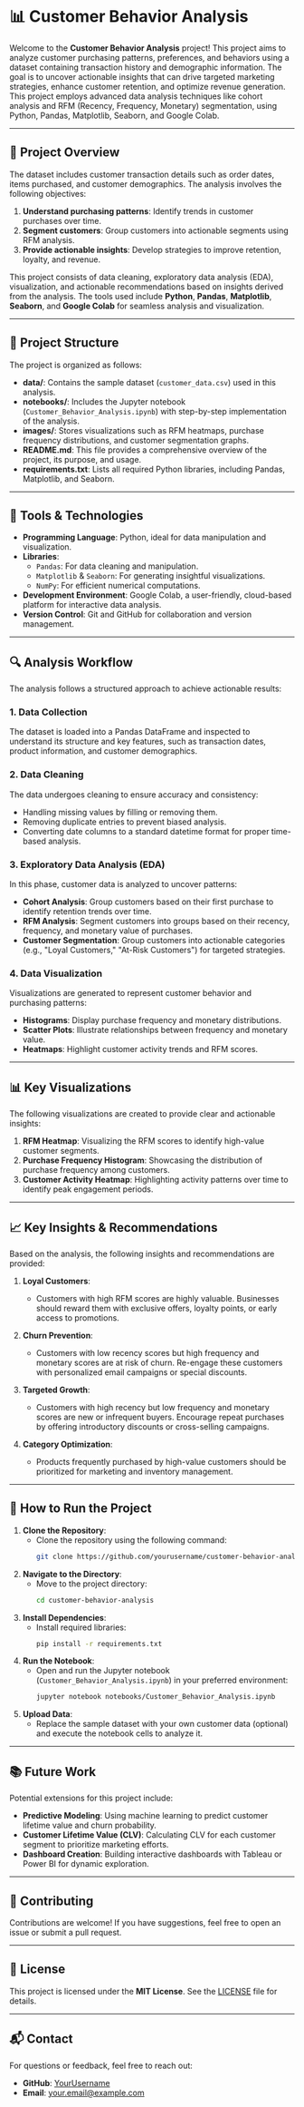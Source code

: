 # 📊 Customer Behavior Analysis

Welcome to the **Customer Behavior Analysis** project! This project aims to analyze customer purchasing patterns, preferences, and behaviors using a dataset containing transaction history and demographic information. The goal is to uncover actionable insights that can drive targeted marketing strategies, enhance customer retention, and optimize revenue generation. This project employs advanced data analysis techniques like cohort analysis and RFM (Recency, Frequency, Monetary) segmentation, using Python, Pandas, Matplotlib, Seaborn, and Google Colab.

---

## 📝 Project Overview

The dataset includes customer transaction details such as order dates, items purchased, and customer demographics. The analysis involves the following objectives:
1. **Understand purchasing patterns**: Identify trends in customer purchases over time.
2. **Segment customers**: Group customers into actionable segments using RFM analysis.
3. **Provide actionable insights**: Develop strategies to improve retention, loyalty, and revenue.

This project consists of data cleaning, exploratory data analysis (EDA), visualization, and actionable recommendations based on insights derived from the analysis. The tools used include **Python**, **Pandas**, **Matplotlib**, **Seaborn**, and **Google Colab** for seamless analysis and visualization.

---

## 📂 Project Structure

The project is organized as follows:
- **data/**: Contains the sample dataset (`customer_data.csv`) used in this analysis.
- **notebooks/**: Includes the Jupyter notebook (`Customer_Behavior_Analysis.ipynb`) with step-by-step implementation of the analysis.
- **images/**: Stores visualizations such as RFM heatmaps, purchase frequency distributions, and customer segmentation graphs.
- **README.md**: This file provides a comprehensive overview of the project, its purpose, and usage.
- **requirements.txt**: Lists all required Python libraries, including Pandas, Matplotlib, and Seaborn.

---

## 🔧 Tools & Technologies

- **Programming Language**: Python, ideal for data manipulation and visualization.
- **Libraries**:
  - `Pandas`: For data cleaning and manipulation.
  - `Matplotlib` & `Seaborn`: For generating insightful visualizations.
  - `NumPy`: For efficient numerical computations.
- **Development Environment**: Google Colab, a user-friendly, cloud-based platform for interactive data analysis.
- **Version Control**: Git and GitHub for collaboration and version management.

---

## 🔍 Analysis Workflow

The analysis follows a structured approach to achieve actionable results:

### 1. Data Collection
The dataset is loaded into a Pandas DataFrame and inspected to understand its structure and key features, such as transaction dates, product information, and customer demographics.

### 2. Data Cleaning
The data undergoes cleaning to ensure accuracy and consistency:
- Handling missing values by filling or removing them.
- Removing duplicate entries to prevent biased analysis.
- Converting date columns to a standard datetime format for proper time-based analysis.

### 3. Exploratory Data Analysis (EDA)
In this phase, customer data is analyzed to uncover patterns:
- **Cohort Analysis**: Group customers based on their first purchase to identify retention trends over time.
- **RFM Analysis**: Segment customers into groups based on their recency, frequency, and monetary value of purchases.
- **Customer Segmentation**: Group customers into actionable categories (e.g., "Loyal Customers," "At-Risk Customers") for targeted strategies.

### 4. Data Visualization
Visualizations are generated to represent customer behavior and purchasing patterns:
- **Histograms**: Display purchase frequency and monetary distributions.
- **Scatter Plots**: Illustrate relationships between frequency and monetary value.
- **Heatmaps**: Highlight customer activity trends and RFM scores.

---

## 📊 Key Visualizations

The following visualizations are created to provide clear and actionable insights:
1. **RFM Heatmap**: Visualizing the RFM scores to identify high-value customer segments.
2. **Purchase Frequency Histogram**: Showcasing the distribution of purchase frequency among customers.
3. **Customer Activity Heatmap**: Highlighting activity patterns over time to identify peak engagement periods.

---

## 📈 Key Insights & Recommendations

Based on the analysis, the following insights and recommendations are provided:

1. **Loyal Customers**:
   - Customers with high RFM scores are highly valuable. Businesses should reward them with exclusive offers, loyalty points, or early access to promotions.
   
2. **Churn Prevention**:
   - Customers with low recency scores but high frequency and monetary scores are at risk of churn. Re-engage these customers with personalized email campaigns or special discounts.

3. **Targeted Growth**:
   - Customers with high recency but low frequency and monetary scores are new or infrequent buyers. Encourage repeat purchases by offering introductory discounts or cross-selling campaigns.

4. **Category Optimization**:
   - Products frequently purchased by high-value customers should be prioritized for marketing and inventory management.

---

## 📜 How to Run the Project

1. **Clone the Repository**:
   - Clone the repository using the following command:
     ```bash
     git clone https://github.com/yourusername/customer-behavior-analysis.git
     ```
2. **Navigate to the Directory**:
   - Move to the project directory:
     ```bash
     cd customer-behavior-analysis
     ```
3. **Install Dependencies**:
   - Install required libraries:
     ```bash
     pip install -r requirements.txt
     ```
4. **Run the Notebook**:
   - Open and run the Jupyter notebook (`Customer_Behavior_Analysis.ipynb`) in your preferred environment:
     ```bash
     jupyter notebook notebooks/Customer_Behavior_Analysis.ipynb
     ```
5. **Upload Data**:
   - Replace the sample dataset with your own customer data (optional) and execute the notebook cells to analyze it.

---

## 📚 Future Work

Potential extensions for this project include:
- **Predictive Modeling**: Using machine learning to predict customer lifetime value and churn probability.
- **Customer Lifetime Value (CLV)**: Calculating CLV for each customer segment to prioritize marketing efforts.
- **Dashboard Creation**: Building interactive dashboards with Tableau or Power BI for dynamic exploration.

---

## 🤝 Contributing

Contributions are welcome! If you have suggestions, feel free to open an issue or submit a pull request.

---

## 📄 License

This project is licensed under the **MIT License**. See the [LICENSE](LICENSE) file for details.

---

## 📬 Contact

For questions or feedback, feel free to reach out:
- **GitHub**: [YourUsername](https://github.com/yourusername)
- **Email**: your.email@example.com
